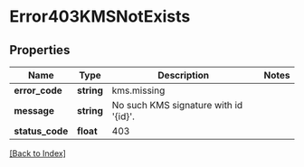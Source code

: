 # Error403KMSNotExists

## Properties

Name | Type | Description | Notes
------------ | ------------- | ------------- | -------------
**error_code** | **string** | kms.missing |
**message** | **string** | No such KMS signature with id &#39;{id}&#39;. |
**status_code** | **float** | 403 |

[[Back to Index]](../index.md)
